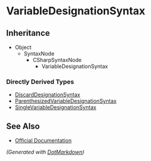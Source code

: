 # VariableDesignationSyntax

## Inheritance

* Object
  * SyntaxNode
    * CSharpSyntaxNode
      * VariableDesignationSyntax

### Directly Derived Types

* [DiscardDesignationSyntax](DiscardDesignationSyntax.md)
* [ParenthesizedVariableDesignationSyntax](ParenthesizedVariableDesignationSyntax.md)
* [SingleVariableDesignationSyntax](SingleVariableDesignationSyntax.md)

## See Also

* [Official Documentation](https://docs.microsoft.com/en-us/dotnet/api/microsoft.codeanalysis.csharp.syntax.variabledesignationsyntax)


*\(Generated with [DotMarkdown](http://github.com/JosefPihrt/DotMarkdown)\)*